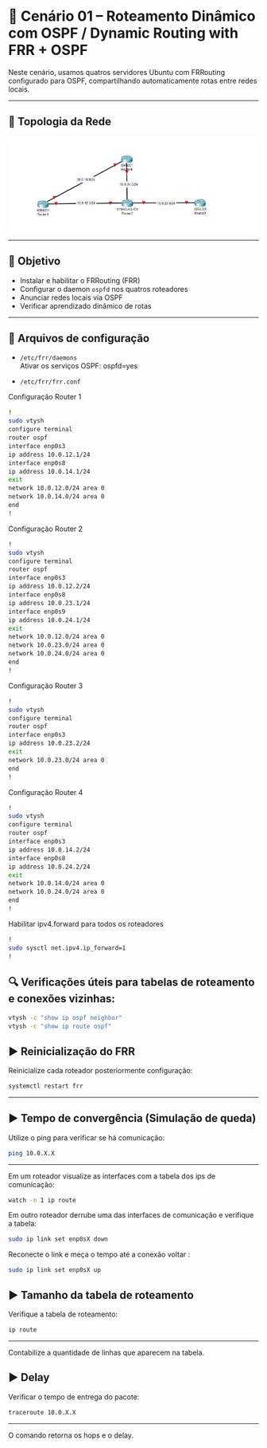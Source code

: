 # 📡 Cenário 01 – Roteamento Dinâmico com OSPF / Dynamic Routing with FRR + OSPF

Neste cenário, usamos quatros servidores Ubuntu com FRRouting configurado para OSPF, compartilhando automaticamente rotas entre redes locais.

---

## 🧱 Topologia da Rede

![Topologia](Topologia.png)

---

## 🎯 Objetivo

- Instalar e habilitar o FRRouting (FRR)
- Configurar o daemon `ospfd` nos quatros roteadores
- Anunciar redes locais via OSPF
- Verificar aprendizado dinâmico de rotas

---

## 📂 Arquivos de configuração

- `/etc/frr/daemons`  
  Ativar os serviços OSPF:
  ospfd=yes

- `/etc/frr/frr.conf`

Configuração Router 1
```bash
!
sudo vtysh
configure terminal
router ospf
interface enp0s3
ip address 10.0.12.1/24
interface enp0s8
ip address 10.0.14.1/24
exit
network 10.0.12.0/24 area 0
network 10.0.14.0/24 area 0
end
!
```

Configuração Router 2
```bash
!
sudo vtysh
configure terminal
router ospf
interface enp0s3
ip address 10.0.12.2/24
interface enp0s8
ip address 10.0.23.1/24
interface enp0s9
ip address 10.0.24.1/24
exit
network 10.0.12.0/24 area 0
network 10.0.23.0/24 area 0
network 10.0.24.0/24 area 0
end
!
```

Configuração Router 3
```bash
!
sudo vtysh
configure terminal
router ospf
interface enp0s3
ip address 10.0.23.2/24
exit
network 10.0.23.0/24 area 0
end
!
```
Configuração Router 4
```bash
!
sudo vtysh
configure terminal
router ospf
interface enp0s3
ip address 10.0.14.2/24
interface enp0s8
ip address 10.0.24.2/24
exit
network 10.0.14.0/24 area 0
network 10.0.24.0/24 area 0
end
!
```
Habilitar ipv4.forward para todos os roteadores
```bash
!
sudo sysctl net.ipv4.ip_forward=1
!
```

## 🔍 Verificações úteis para tabelas de roteamento e conexões vizinhas:
```bash
vtysh -c "show ip ospf neighbor"
vtysh -c "show ip route ospf"
```

## ▶️ Reinicialização do FRR
Reinicialize cada roteador posteriormente configuração:
```bash
systemctl restart frr
```
---

## ▶️ Tempo de convergência (Simulação de queda)
Utilize o ping para verificar se há comunicação:
```bash
ping 10.0.X.X
```
---
Em um roteador visualize as interfaces com a tabela dos ips de comunicação:
```bash
watch -n 1 ip route
```
Em outro roteador derrube uma das interfaces de comunicação e verifique a tabela:
```bash
sudo ip link set enp0sX down
```
Reconecte o link e meça o tempo até a conexão voltar :
```bash
sudo ip link set enp0sX up
```

## ▶️ Tamanho da tabela de roteamento
Verifique a tabela de roteamento:
```bash
ip route
```
---
Contabilize a quantidade de linhas que aparecem na tabela.

## ▶️ Delay
Verificar o tempo de entrega do pacote:
```bash
traceroute 10.0.X.X
```
---
O comando retorna os hops e o delay.


